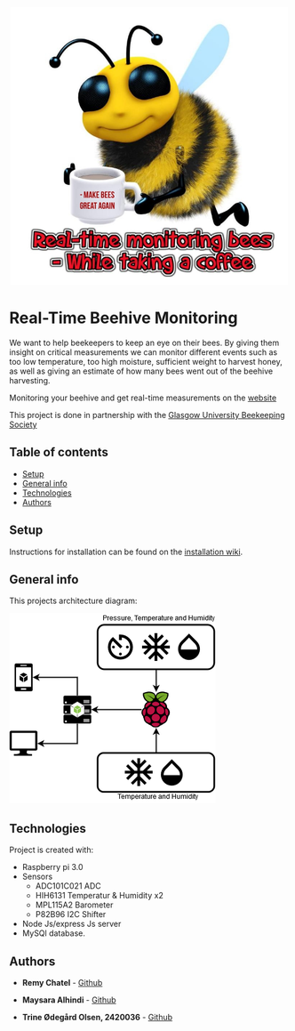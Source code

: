 

<p align="center">
	<a href="https://beehiveproject.herokuapp.com/">
	<img src="bee_pic.jpg"
	 title="Bee" alt="FVCproductions" width="500" height="500" ></a></p>




# Real-Time Beehive Monitoring

We want to help beekeepers to keep an eye on their bees. By giving them insight on critical measurements we can monitor different events such as too low temperature, too high moisture, sufficient weight to harvest honey, as well as giving an estimate of how many bees went out of the beehive harvesting.

Monitoring your beehive and get real-time measurements on the [website](https://beehiveproject.herokuapp.com/)

This project is done in partnership with the [Glasgow University Beekeeping Society](https://www.facebook.com/GUBeekeepingSociety/)

## Table of contents
* [Setup](#setup)
* [General info](#general-info)
* [Technologies](#technologies)
* [Authors](#authors)

## Setup

Instructions for installation can be found on the [installation wiki](https://github.com/MaysaraHolmes/beehive/wiki/Installation).

## General info
This projects architecture diagram:

<img src="ArchitectureDiagram.png" title="Architecture" ></a>

## Technologies

Project is created with:
* Raspberry pi 3.0
* Sensors
	* ADC101C021 ADC
	* HIH6131 Temperatur & Humidity x2
	* MPL115A2 Barometer
	* P82B96 I2C Shifter
* Node Js/express Js server
* MySQl database.

## Authors

* **Remy Chatel**  - [Github](https://github.com/RemyChatel)

* **Maysara Alhindi**  - [Github](https://github.com/MaysaraHolmes)

* **Trine Ødegård Olsen, 2420036**  - [Github](https://github.com/trineoo)
